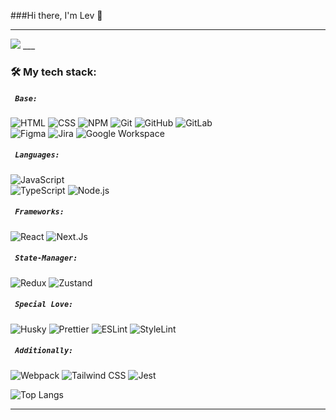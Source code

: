 ###Hi there, I'm Lev 💎
___
<img src='https://media1.tenor.com/m/XPRG-4ujVMIAAAAd/cat-work-in-progress.gif'/>
___

### :hammer_and_wrench:  My tech stack:
##### ` Base: `
![HTML](https://img.shields.io/badge/HTML-323630?style=for-the-badge&logo=HTML5&logoColor=FF0000)
![CSS](https://img.shields.io/badge/CSS-323630?style=for-the-badge&logo=CSS3&logoColor=1572B6)
![NPM](https://img.shields.io/badge/NPM-323630?style=for-the-badge&logo=npm&logoColor=#CB3837)
![Git](https://img.shields.io/badge/Git-323630?style=for-the-badge&logo=Git&logoColor=F05032)
![GitHub](https://img.shields.io/badge/GitHub-323630?style=for-the-badge&logo=GitHub&logoColor=black)
![GitLab](https://img.shields.io/badge/GitLab-323630?style=for-the-badge&logo=GitLab&logoColor=#FC6D26)<br/>
![Figma](https://img.shields.io/badge/Figma-323630?style=for-the-badge&logo=Figma&logoColor=F24E1E)
![Jira](https://img.shields.io/badge/Jira-323630?style=for-the-badge&logo=Jira&logoColor=0052CC)
![Google Workspace](https://img.shields.io/badge/Google Worksapce-323630?style=for-the-badge&logo=Google&logoColor=4285F4)

##### ` Languages: `
![JavaScript](https://img.shields.io/badge/JavaScript-323630?style=for-the-badge&logo=JavaScript&logoColor=F7DF1E)<br/>
![TypeScript](https://img.shields.io/badge/TypeScript-323630?style=for-the-badge&logo=TypeScript&logoColor=1E90FF)
![Node.js](https://img.shields.io/badge/Node.js-323630?style=for-the-badge&logo=Node.js&logoColor=#339933)

##### ` Frameworks: `
![React](https://img.shields.io/badge/React-323630?style=for-the-badge&logo=React&logoColor=87CEFA)
![Next.Js](https://img.shields.io/badge/Next.js-323630?style=for-the-badge&logo=Next.js&logoColor=black)

##### ` State-Manager: `
![Redux](https://img.shields.io/badge/Redux-323630?style=for-the-badge&logo=Redux&logoColor=0000CD)
![Zustand](https://img.shields.io/badge/Zustand-323630?style=for-the-badge&logo=Zustand&logoColor=0000CD)

##### ` Special Love: `
![Husky](https://img.shields.io/badge/Husky-323630?style=for-the-badge&logo=Husky&logoColor=#F7B93E)
![Prettier](https://img.shields.io/badge/Prettier-323630?style=for-the-badge&logo=Prettier&logoColor=#F7B93E)
![ESLint](https://img.shields.io/badge/ESLint-323630?style=for-the-badge&logo=ESLint&logoColor=4B32C3)
![StyleLint](https://img.shields.io/badge/StyleLint-323630?style=for-the-badge&logo=StyleLint&logoColor=white)

##### ` Additionally: `
![Webpack](https://img.shields.io/badge/Webpack-323630?style=for-the-badge&logo=webpack&logoColor=#8DD6F9)
![Tailwind CSS](https://img.shields.io/badge/Tailwind_CSS-323630?style=for-the-badge&logo=tailwind-css&logoColor=#06B6D4)
![Jest](https://img.shields.io/badge/Jest-323630?style=for-the-badge&logo=Jest&logoColor=C21325)

![Top Langs](https://github-readme-stats.vercel.app/api/top-langs/?username=Vadim-Matsul&layout=compact&theme=tokyonight)

___




<!--
**lev-odintsov/lev-odintsov** is a ✨ _special_ ✨ repository because its `README.md` (this file) appears on your GitHub profile.

Here are some ideas to get you started:

- 🔭 I’m currently working on ...
- 🌱 I’m currently learning ...
- 👯 I’m looking to collaborate on ...
- 🤔 I’m looking for help with ...
- 💬 Ask me about ...
- 📫 How to reach me: ...
- 😄 Pronouns: ...
- ⚡ Fun fact: ...
-->
